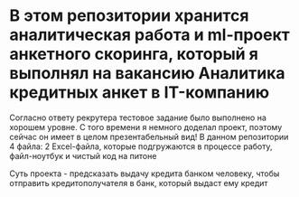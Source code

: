 # В этом репозитории хранится аналитическая работа и ml-проект анкетного скоринга, который я выполнял на вакансию Аналитика кредитных анкет в IT-компанию
Согласно ответу рекрутера тестовое задание было выполнено на хорошем уровне. С того времени я немного доделал проект, поэтому сейчас он имеет в целом презентабельный вид!
В данном репозитории 4 файла: 2 Excel-файла, которые подгружаются в процессе работу, файл-ноутбук и чистый код на питоне

Суть проекта - предсказать выдачу кредита банком человеку, чтобы отправить кредитополучателя в банк, который выдаст ему кредит 
